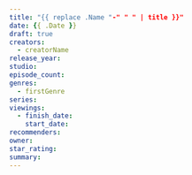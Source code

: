 ```yaml
---
title: "{{ replace .Name "-" " " | title }}"
date: {{ .Date }}
draft: true
creators:
  - creatorName
release_year:
studio:
episode_count:
genres:
  - firstGenre
series:
viewings:
  - finish_date:
    start_date:
recommenders:
owner:
star_rating:
summary:
---
```


